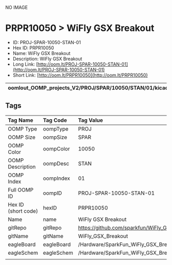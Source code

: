 


  
NO IMAGE  
# PRPR10050 > WiFly GSX Breakout

- ID: PROJ-SPAR-10050-STAN-01
- Hex ID: PRPR10050
- Name: WiFly GSX Breakout
- Description: WiFly GSX Breakout
- Long Link: [http://oom.lt/PROJ-SPAR-10050-STAN-01](http://oom.lt/PROJ-SPAR-10050-STAN-01)
- Short Link: [http://oom.lt/PRPR10050](http://oom.lt/PRPR10050)
  

|oomlout_OOMP_projects_V2/PROJ/SPAR/10050/STAN/01/kicadPcb3dFront.png|oomlout_OOMP_projects_V2/PROJ/SPAR/10050/STAN/01/kicadPcb3dBack.png|oomlout_OOMP_projects_V2/PROJ/SPAR/10050/STAN/01/kicadPcb3d.png||
| :---: | :---: | :---: | :---: |

## Tags
  

|Tag Name|Tag Code|Tag Value|
| :--- | :--- | :--- |
|OOMP Type|oompType|PROJ|
|OOMP Size|oompSize|SPAR|
|OOMP Color|oompColor|10050|
|OOMP Description|oompDesc|STAN|
|OOMP Index|oompIndex|01|
|Full OOMP ID|oompID|PROJ-SPAR-10050-STAN-01|
|Hex ID (short code)|hexID|PRPR10050|
|Name|name|WiFly GSX Breakout|
|gitRepo|gitRepo|https://github.com/sparkfun/WiFly_GSX_Breakout|
|gitName|gitName|WiFly_GSX_Breakout|
|eagleBoard|eagleBoard|/Hardware/SparkFun_WiFly_GSX_Breakout.brd|
|eagleSchem|eagleSchem|/Hardware/SparkFun_WiFly_GSX_Breakout.sch|
||||
